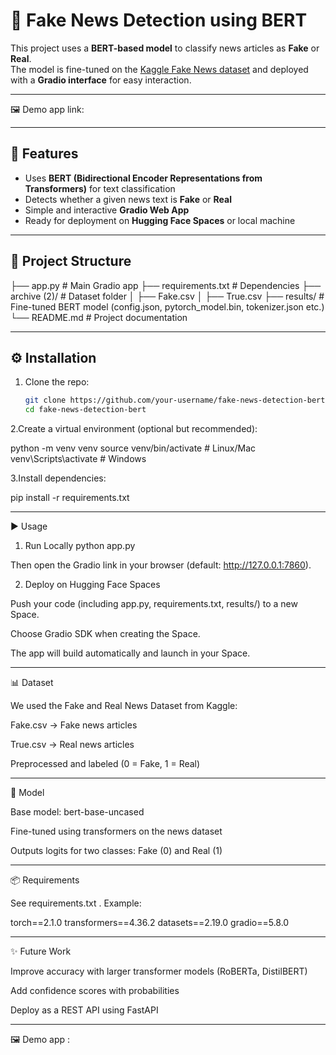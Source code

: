 # 📰 Fake News Detection using BERT

This project uses a **BERT-based model** to classify news articles as **Fake** or **Real**.  
The model is fine-tuned on the [Kaggle Fake News dataset](https://www.kaggle.com/clmentbisaillon/fake-and-real-news-dataset) and deployed with a **Gradio interface** for easy interaction.

---

🖼️ Demo app link:

---

## 🚀 Features
- Uses **BERT (Bidirectional Encoder Representations from Transformers)** for text classification  
- Detects whether a given news text is **Fake** or **Real**  
- Simple and interactive **Gradio Web App**  
- Ready for deployment on **Hugging Face Spaces** or local machine  

---

## 📂 Project Structure

├── app.py # Main Gradio app
├── requirements.txt # Dependencies
├── archive (2)/ # Dataset folder
│ ├── Fake.csv
│ ├── True.csv
├── results/ # Fine-tuned BERT model (config.json, pytorch_model.bin, tokenizer.json etc.)
└── README.md # Project documentation



---

## ⚙️ Installation

1. Clone the repo:
   ```bash
   git clone https://github.com/your-username/fake-news-detection-bert.git
   cd fake-news-detection-bert

   
2.Create a virtual environment (optional but recommended):

python -m venv venv
source venv/bin/activate    # Linux/Mac
venv\Scripts\activate       # Windows


3.Install dependencies:

pip install -r requirements.txt

---

▶️ Usage
1. Run Locally
python app.py


Then open the Gradio link in your browser (default: http://127.0.0.1:7860).

2. Deploy on Hugging Face Spaces

Push your code (including app.py, requirements.txt, results/) to a new Space.

Choose Gradio SDK when creating the Space.

The app will build automatically and launch in your Space.

---

📊 Dataset

We used the Fake and Real News Dataset from Kaggle:

Fake.csv → Fake news articles

True.csv → Real news articles

Preprocessed and labeled (0 = Fake, 1 = Real)

---

🧠 Model

Base model: bert-base-uncased

Fine-tuned using transformers on the news dataset

Outputs logits for two classes: Fake (0) and Real (1)

---



📦 Requirements

See requirements.txt
. Example:

torch==2.1.0
transformers==4.36.2
datasets==2.19.0
gradio==5.8.0

---

✨ Future Work

Improve accuracy with larger transformer models (RoBERTa, DistilBERT)

Add confidence scores with probabilities

Deploy as a REST API using FastAPI

---

🖼️ Demo app :
